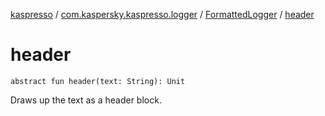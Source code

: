 [kaspresso](../../index.md) / [com.kaspersky.kaspresso.logger](../index.md) / [FormattedLogger](index.md) / [header](./header.md)

# header

`abstract fun header(text: String): Unit`

Draws up the text as a header block.

